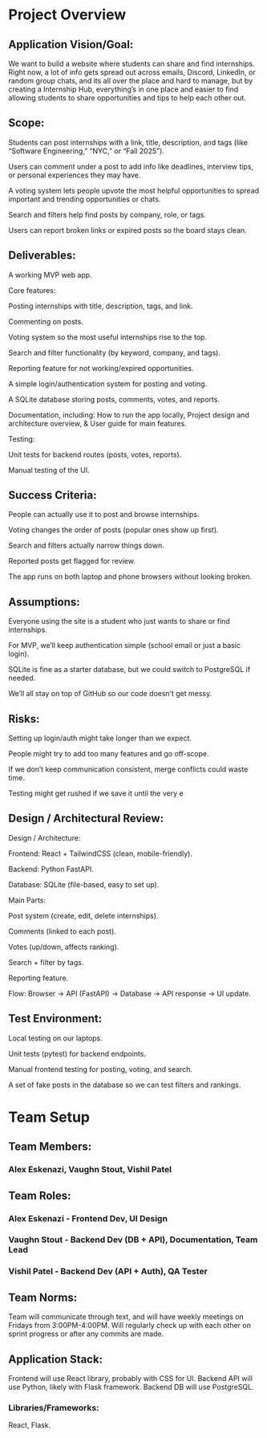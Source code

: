# **Project Overview**

## **Application Vision/Goal:**

We want to build a website where students can share and find internships. Right now, a lot of info gets spread out across emails, Discord, LinkedIn, or random group chats, and its all over the place and hard to manage, but by creating a Internship Hub, everything’s in one place and easier to find allowing students to share opportunities and tips to help each other out.
## **Scope:**

Students can post internships with a link, title, description, and tags (like “Software Engineering,” “NYC,” or “Fall 2025”).

Users can comment under a post to add info like deadlines, interview tips, or personal experiences they may have.

A voting system lets people upvote the most helpful opportunities to spread important and trending opportunities or chats.

Search and filters help find posts by company, role, or tags.

Users can report broken links or expired posts so the board stays clean.
## **Deliverables:**

A working MVP web app.

Core features:

Posting internships with title, description, tags, and link.

Commenting on posts.

Voting system so the most useful internships rise to the top.

Search and filter functionality (by keyword, company, and tags).

Reporting feature for not working/expired opportunities.

A simple login/authentication system for posting and voting.

A SQLite database storing posts, comments, votes, and reports.

Documentation, including: How to run the app locally, Project design and architecture overview, & User guide for main features.

Testing:

Unit tests for backend routes (posts, votes, reports).

Manual testing of the UI.

## **Success Criteria:**

People can actually use it to post and browse internships.

Voting changes the order of posts (popular ones show up first).

Search and filters actually narrow things down.

Reported posts get flagged for review.

The app runs on both laptop and phone browsers without looking broken.

## **Assumptions:**
Everyone using the site is a student who just wants to share or find internships.

For MVP, we’ll keep authentication simple (school email or just a basic login).

SQLite is fine as a starter database, but we could switch to PostgreSQL if needed.

We’ll all stay on top of GitHub so our code doesn’t get messy.

## **Risks:**

Setting up login/auth might take longer than we expect.

People might try to add too many features and go off-scope.

If we don’t keep communication consistent, merge conflicts could waste time.

Testing might get rushed if we save it until the very e


## **Design / Architectural Review:**

Design / Architecture:

Frontend: React + TailwindCSS (clean, mobile-friendly).

Backend: Python FastAPI.

Database: SQLite (file-based, easy to set up).

Main Parts:

Post system (create, edit, delete internships).

Comments (linked to each post).

Votes (up/down, affects ranking).

Search + filter by tags.

Reporting feature.

Flow: Browser → API (FastAPI) → Database → API response → UI update.
## **Test Environment:**
Local testing on our laptops.

Unit tests (pytest) for backend endpoints.

Manual frontend testing for posting, voting, and search.

A set of fake posts in the database so we can test filters and rankings.

# **Team Setup**

## **Team Members:**
### Alex Eskenazi, Vaughn Stout, Vishil Patel

## **Team Roles:**
### Alex Eskenazi - Frontend Dev, UI Design
### Vaughn Stout - Backend Dev (DB + API), Documentation, Team Lead
### Vishil Patel - Backend Dev (API + Auth), QA Tester

## **Team Norms:**
Team will communicate through text, and will have weekly meetings on Fridays from 3:00PM-4:00PM. Will regularly check up with each other on sprint progress or after any commits are made.

## **Application Stack:**
Frontend will use React library, probably with CSS for UI.
Backend API will use Python, likely with Flask framework.
Backend DB will use PostgreSQL.


### **Libraries/Frameworks:**
React, Flask.
